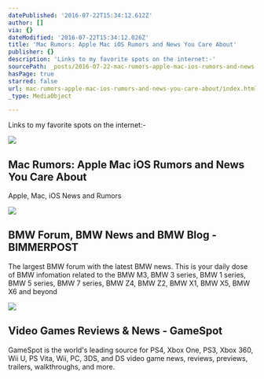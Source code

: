 ```yaml
---
datePublished: '2016-07-22T15:34:12.612Z'
author: []
via: {}
dateModified: '2016-07-22T15:34:12.026Z'
title: 'Mac Rumors: Apple Mac iOS Rumors and News You Care About'
publisher: {}
description: 'Links to my favorite spots on the internet:-'
sourcePath: _posts/2016-07-22-mac-rumors-apple-mac-ios-rumors-and-news-you-care-about.md
hasPage: true
starred: false
url: mac-rumors-apple-mac-ios-rumors-and-news-you-care-about/index.html
_type: MediaObject

---
```

Links to my favorite spots on the internet:-

<article style=""><img src="https://s3-us-west-2.amazonaws.com/the-grid-img/p/0e5448dcfca0b2baf60b8b08a2baefb62f362d11.png" /><h1>Mac Rumors: Apple Mac iOS Rumors and News You Care About</h1><p>Apple, Mac, iOS News and Rumors</p></article>

<article style=""><img src="http://www.bimmerpost.com/wp-content/themes/2015/mythumb.php?src=http://www.bimmerpost.com/storyimages/46d30299-dbfc-b5eb.jpg&amp;h=600&amp;w=936&amp;zc=1" /><h1>BMW Forum, BMW News and BMW Blog - BIMMERPOST</h1><p>The largest BMW forum with the latest BMW news. This is your daily dose of BMW infomation related to the BMW M3, BMW 3 series, BMW 1 series, BMW 5 series, BMW 7 series, BMW Z4, BMW Z2, BMW X1, BMW X5, BMW X6 and beyond</p></article>

<article style=""><img src="http://static4.gamespot.com/uploads/ignore_jpg_scale_tiny/536/5360430/3097946-comic-con-2015-nav-bug.png" /><h1>Video Games Reviews &amp; News - GameSpot</h1><p>GameSpot is the world's leading source for PS4, Xbox One, PS3, Xbox 360, Wii U, PS Vita, Wii, PC, 3DS, and DS video game news, reviews, previews, trailers, walkthroughs, and more.</p></article>